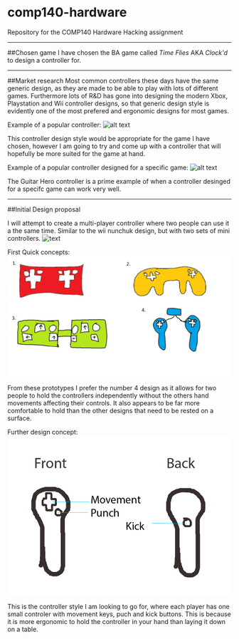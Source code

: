 # comp140-hardware
Repository for the COMP140 Hardware Hacking assignment
___

##Chosen game
I have chosen the BA game called *Time Flies* AKA *Clock'd* to design a controller for.
___

##Market research
Most common controllers these days have the same generic design, as they are made to be able to play with lots of different games. Furthermore lots of R&D has gone into designing the modern Xbox, Playstation and Wii controller designs, so that generic design style is evidently one of the most prefered and ergonomic designs for most games.

Example of a popular controller:
![alt text](http://www.designboom.com/wp-content/uploads/2015/06/oculus-rift-designboom-11-818x576.jpg "Xbox One Controller")

This controller design style would be appropriate for the game I have chosen, however I am going to try and come up with a controller that will hopefully be more suited for the game at hand.

Example of a popular controller designed for a specific game:
![alt text](http://ecx.images-amazon.com/images/I/31xcc0u0AZL.jpg "Guitar Hero Controller")

The Guitar Hero controller is a prime example of when a controller desinged for a specifc game can work very well.


   
___
##Initial Design proposal

I will attempt to create a multi-player controller where two people can use it a the same time. Similar to the wii nunchuk design, but with two sets of mini controllers.
![text](http://ecx.images-amazon.com/images/I/71C%2BkPbqwdL._SL1500_.jpg "Wii nunchuk")

First Quick concepts:
![alt text](https://github.com/Alli1223/comp140-hardware/blob/master/First%20Prototype%20controller%20designs.png "First Concepts")

From these prototypes I prefer the number 4 design as it allows for two people to hold the controllers independently without the others hand movements affecting their controls. It also appears to be far more comfortable to hold than the other designs that need to be rested on a surface.

Further design concept:
![text](https://github.com/Alli1223/comp140-hardware/blob/master/Prototype%20concept%202.jpg "Wii nunchuk")

This is the controller style I am looking to go for, where each player has one small controler with movement keys, puch and kick buttons. This is because it is more ergonomic to hold the controller in your hand than laying it down on a table.